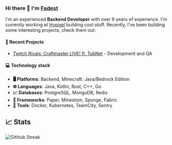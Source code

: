 ### Hi there 👋 I'm [Fadest](https://github.com/Fadest)

I'm an experienced **Backend Developer** with over 9 years of experience. I'm currently working
at [Hypixel](https://hypixel.net)
building cool stuff. Recently, I've been building some interesting projects, check them out:

#### 📁 Recent Projects

- [Twitch Rivals: Craftmaster LIVE! ft. TubNet](https://www.nonameideas.com/portfolio/craftmaster) - Development and QA

#### 💻 Technology stack

- **🖥️ Platforms**: Backend, Minecraft: Java/Bedrock Edition
- **🌐 Languages**:️ Java, Kotlin, Rust, C++, Go
- **📈 Databases**: PostgreSQL, MongoDB, Redis
- **📔 Frameworks**: Paper, Minestom, Sponge, Fabric
- **🔧 Tools**: Docker, Kubernetes, TeamCity, Sentry


## 📈 Stats

![GitHub Streak](https://streak-stats.demolab.com?user=Fadest&theme=github-dark-dimmed)
